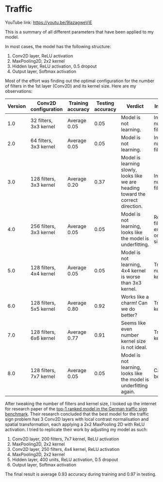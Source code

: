 # Traffic

YouTube link: <https://youtu.be/9lazagweViE>

This is a summary of all different parameters that have been applied to my model.

In most cases, the model has the following structure:

1. Conv2D layer, ReLU activation
2. MaxPooling2D, 2x2 kernel
3. Hidden layer, ReLU activation, 0.5 dropout
4. Output layer, Softmax activation

Most of the effort was finding out the optimal configuration for the number of
filters in the 1st layer (Conv2D) and its kernel size. Here are my observations:

| Version | Conv2D configuration    | Training accuracy | Testing accuracy | Verdict                                                                           | Improvement                                              |
| ------- | ----------------------- | ----------------- | ---------------- | --------------------------------------------------------------------------------- | -------------------------------------------------------- |
| 1.0     | 32 filters, 3x3 kernel  | Average 0.05      | 0.05             | Model is not learning.                                                            | Increase number of filters.                              |
| 2.0     | 64 filters, 3x3 kernel  | Average 0.05      | 0.05             | Model is not learning.                                                            | Increase number of filters.                              |
| 3.0     | 128 filters, 3x3 kernel | Average 0.20      | 0.37             | Model is learning slowly, looks like we are heading toward the correct direction. | Increase number of filters.                              |
| 4.0     | 256 filters, 3x3 kernel | Average 0.05      | 0.05             | Model is not learning, looks like the model is underfitting.                      | Revert to 3.0 filters. Try experimenting on kernel size. |
| 5.0     | 128 filters, 4x4 kernel | Average 0.05      | 0.05             | Model is not learning, 4x4 kernel is worse than 3x3 kernel.                       | Try using odd numbers on kernel size.                    |
| 6.0     | 128 filters, 5x5 kernel | Average 0.80      | 0.92             | Works like a charm! Can we do better?                                             | Try using 6x6 kernel size.                               |
| 7.0     | 128 filters, 6x6 kernel | Average 0.77      | 0.91             | Seems like even number kernel size is not ideal.                                  | Try using 7x7 kernel size.                               |
| 8.0     | 128 filters, 7x7 kernel | Average 0.05      | 0.05             | Model is not learning, looks like the model is underfitting again.                | Can we do better?                                        |

After tweaking the number of filters and kernel size, I looked up the internet for research paper of the [top-1 ranked model in the German traffic sign benchmark](https://doi.org/10.1016/j.neunet.2018.01.005).
Their research concluded that the best model for the traffic sign problem has 3 Conv2D layers with local contrast normalisation and spatial transformation,
each applying a 2x2 MaxPooling 2D with ReLU activation. I tried to replicate their work by adjusting my model as such:

1. Conv2D layer, 200 filters, 7x7 kernel, ReLU activation
2. MaxPooling2D, 2x2 kernel
3. Conv2D layer, 250 filters, 4x4 kernel, ReLU activation
4. MaxPooling2D, 2x2 kernel
5. Hidden layer, 400 units, ReLU activation, 0.5 dropout
6. Output layer, Softmax activation

The final result is average 0.93 accuracy during training and 0.97 in testing.
